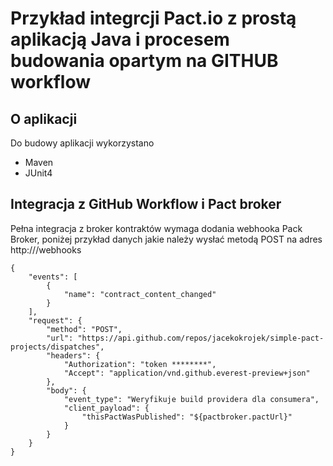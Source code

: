 # Przykład integrcji Pact.io z prostą aplikacją Java i procesem budowania opartym na GITHUB workflow
## O aplikacji
Do budowy aplikacji wykorzystano
* Maven
* JUnit4
## Integracja z GitHub Workflow i Pact broker
Pełna integracja z broker kontraktów wymaga dodania webhooka Pack Broker, poniżej przykład danych jakie należy wysłać metodą POST na adres http://<pact-broker>/webhooks
```
{
    "events": [
        {
            "name": "contract_content_changed"
        }
    ],
    "request": {
        "method": "POST",
        "url": "https://api.github.com/repos/jacekokrojek/simple-pact-projects/dispatches",
        "headers": {
            "Authorization": "token ********",
            "Accept": "application/vnd.github.everest-preview+json"
        },
        "body": {
            "event_type": "Weryfikuje build providera dla consumera",
            "client_payload": {
                "thisPactWasPublished": "${pactbroker.pactUrl}"
            }
        }
    }
}
```
